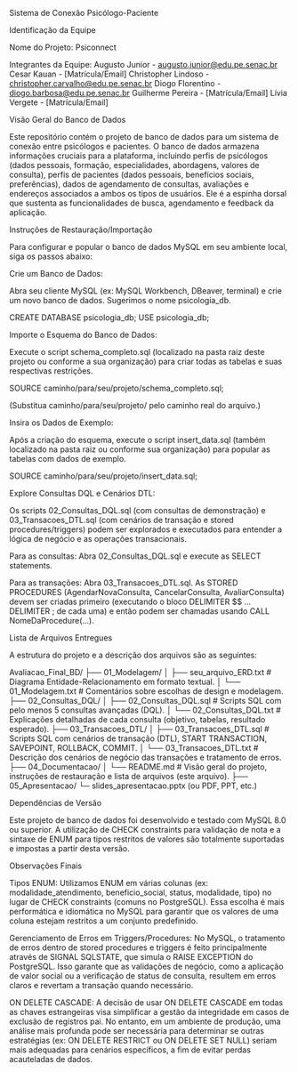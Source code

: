 Sistema de Conexão Psicólogo-Paciente

Identificação da Equipe

Nome do Projeto: Psiconnect

Integrantes da Equipe:
Augusto Junior - augusto.junior@edu.pe.senac.br
Cesar Kauan - [Matrícula/Email]
Christopher Lindoso - christopher.carvalho@edu.pe.senac.br
Diogo Florentino - diogo.barbosa@edu.pe.senac.br
Guilherme Pereira - [Matrícula/Email]
Lívia Vergete - [Matrícula/Email]

Visão Geral do Banco de Dados

Este repositório contém o projeto de banco de dados para um sistema de conexão entre psicólogos e pacientes. O banco de dados armazena informações cruciais para a plataforma, incluindo perfis de psicólogos (dados pessoais, formação, especialidades, abordagens, valores de consulta), perfis de pacientes (dados pessoais, benefícios sociais, preferências), dados de agendamento de consultas, avaliações e endereços associados a ambos os tipos de usuários. Ele é a espinha dorsal que sustenta as funcionalidades de busca, agendamento e feedback da aplicação.

Instruções de Restauração/Importação

Para configurar e popular o banco de dados MySQL em seu ambiente local, siga os passos abaixo:

Crie um Banco de Dados:

Abra seu cliente MySQL (ex: MySQL Workbench, DBeaver, terminal) e crie um novo banco de dados. Sugerimos o nome psicologia_db.

CREATE DATABASE psicologia_db;
USE psicologia_db;

Importe o Esquema do Banco de Dados:

Execute o script schema_completo.sql (localizado na pasta raiz deste projeto ou conforme a sua organização) para criar todas as tabelas e suas respectivas restrições.

SOURCE caminho/para/seu/projeto/schema_completo.sql;

(Substitua caminho/para/seu/projeto/ pelo caminho real do arquivo.)

Insira os Dados de Exemplo:

Após a criação do esquema, execute o script insert_data.sql (também localizado na pasta raiz ou conforme sua organização) para popular as tabelas com dados de exemplo.

SOURCE caminho/para/seu/projeto/insert_data.sql;

Explore Consultas DQL e Cenários DTL:

Os scripts 02_Consultas_DQL.sql (com consultas de demonstração) e 03_Transacoes_DTL.sql (com cenários de transação e stored procedures/triggers) podem ser explorados e executados para entender a lógica de negócio e as operações transacionais.

Para as consultas: Abra 02_Consultas_DQL.sql e execute as SELECT statements.

Para as transações: Abra 03_Transacoes_DTL.sql. As STORED PROCEDURES (AgendarNovaConsulta, CancelarConsulta, AvaliarConsulta) devem ser criadas primeiro (executando o bloco DELIMITER $$ ... DELIMITER ; de cada uma) e então podem ser chamadas usando CALL NomeDaProcedure(...).

Lista de Arquivos Entregues

A estrutura do projeto e a descrição dos arquivos são as seguintes:

Avaliacao_Final_BD/
├── 01_Modelagem/
│   ├── seu_arquivo_ERD.txt         # Diagrama Entidade-Relacionamento em formato textual.
│   └── 01_Modelagem.txt            # Comentários sobre escolhas de design e modelagem.
├── 02_Consultas_DQL/
│   ├── 02_Consultas_DQL.sql        # Scripts SQL com pelo menos 5 consultas avançadas (DQL).
│   └── 02_Consultas_DQL.txt        # Explicações detalhadas de cada consulta (objetivo, tabelas, resultado esperado).
├── 03_Transacoes_DTL/
│   ├── 03_Transacoes_DTL.sql       # Scripts SQL com cenários de transação (DTL), START TRANSACTION, SAVEPOINT, ROLLBACK, COMMIT.
│   └── 03_Transacoes_DTL.txt       # Descrição dos cenários de negócio das transações e tratamento de erros.
├── 04_Documentacao/
│   └── README.md                   # Visão geral do projeto, instruções de restauração e lista de arquivos (este arquivo).
├── 05_Apresentacao/
    └─ slides_apresentacao.pptx (ou PDF, PPT, etc.)


Dependências de Versão

Este projeto de banco de dados foi desenvolvido e testado com MySQL 8.0 ou superior. A utilização de CHECK constraints para validação de nota e a sintaxe de ENUM para tipos restritos de valores são totalmente suportadas e impostas a partir desta versão.

Observações Finais

Tipos ENUM: Utilizamos ENUM em várias colunas (ex: modalidade_atendimento, beneficio_social, status, modalidade, tipo) no lugar de CHECK constraints (comuns no PostgreSQL). Essa escolha é mais performática e idiomática no MySQL para garantir que os valores de uma coluna estejam restritos a um conjunto predefinido.

Gerenciamento de Erros em Triggers/Procedures: No MySQL, o tratamento de erros dentro de stored procedures e triggers é feito principalmente através de SIGNAL SQLSTATE, que simula o RAISE EXCEPTION do PostgreSQL. Isso garante que as validações de negócio, como a aplicação de valor social ou a verificação de status de consulta, resultem em erros claros e revertam a transação quando necessário.

ON DELETE CASCADE: A decisão de usar ON DELETE CASCADE em todas as chaves estrangeiras visa simplificar a gestão da integridade em casos de exclusão de registros pai. No entanto, em um ambiente de produção, uma análise mais profunda pode ser necessária para determinar se outras estratégias (ex: ON DELETE RESTRICT ou ON DELETE SET NULL) seriam mais adequadas para cenários específicos, a fim de evitar perdas acauteladas de dados.

